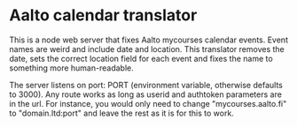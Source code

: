 # Aalto calendar translator
This is a node web server that fixes Aalto mycourses calendar events.
Event names are weird and include date and location. This translator removes the date, sets the correct location field for each event and fixes the name to something more human-readable.

The server listens on port: PORT (environment variable, otherwise defaults to 3000). Any route works as long as userid and authtoken parameters are in the url. For instance, you would only need to change "mycourses.aalto.fi" to "domain.ltd:port" and leave the rest as it is for this to work.
